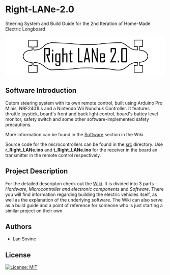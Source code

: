# Right-LANe-2.0
Steering System and Build Guide for the 2nd Iteration of Home-Made Electric Longboard

![Logo](https://github.com/sovaCode/Right-LANe-2.0/blob/master/Images/Right%20LANe%20logo.png)

## Software Introduction
Cutom steering system with its own remote control, built using Arduino Pro Minis, NRF2401Ls and a Nintendo Wii Nunchuk Controller.
It features throttle joystick, board's front and back light control, board's battey level monitor, safety switch and some other software-implemented safety precautions.

More information can be found in the [Software](https://github.com/sovaCode/Right-LANe-2.0/wiki/Software) section in the Wiki.

Source code for the microcontrollers can be found in the [src](https://github.com/sovaCode/Right-LANe-2.0/tree/master/src) directory. Use **r_Right_LANe.ino** and **t_Right_LANe.ino** for the receiver in the board an transmitter in the remote control respectively.

## Project Description
For the detailed descripton check out the [Wiki](https://github.com/sovaCode/Right-LANe-2.0/wiki).
It is divided into 3 parts - *Hardware*, *Microcontroller and electronic components* and *Software*. There you will find information regarding building the electric vehicles itself, as well as the explanation of the underlying software.
The Wiki can also serve as a build guide and a point of reference for someone who is just starting a similar project on their own.

## Authors
- Lan Sovinc

## License

[![License: MIT](https://img.shields.io/badge/License-MIT-yellow.svg)](https://opensource.org/licenses/MIT)
